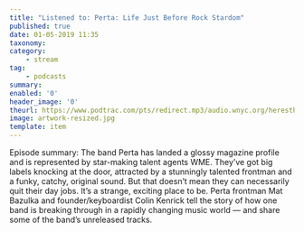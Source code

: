 ```yaml
---
title: "Listened to: Perta: Life Just Before Rock Stardom"
published: true
date: 01-05-2019 11:35
taxonomy:
category:
	- stream
tag:
	- podcasts
summary:
enabled: '0'
header_image: '0'
theurl: https://www.podtrac.com/pts/redirect.mp3/audio.wnyc.org/heresthething/heresthething041619_pertapod.mp3
image: artwork-resized.jpg
template: item
---
```

 
Episode summary: The band Perta has landed a glossy magazine profile and is represented by star-making talent agents WME. They’ve got big labels knocking at the door, attracted by a stunningly talented frontman and a funky, catchy, original sound. But that doesn’t mean they can necessarily quit their day jobs. It’s a strange, exciting place to be. Perta frontman Mat Bazulka and founder/keyboardist Colin Kenrick tell the story of how one band is breaking through in a rapidly changing music world — and share some of the band’s unreleased tracks.
